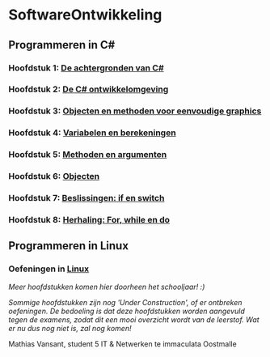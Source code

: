 # SoftwareOntwikkeling
## Programmeren in C#
### Hoofdstuk 1: [De achtergronden van C#](https://github.com/MathiasV-immalle/portfolio/blob/master/EigenNotities/Hoofdstuk1.md)
### Hoofdstuk 2: [De C# ontwikkelomgeving](https://github.com/MathiasV-immalle/portfolio/blob/master/EigenNotities/Hoofdstuk2.md)
### Hoofdstuk 3: [Objecten en methoden voor eenvoudige graphics](https://github.com/MathiasV-immalle/portfolio/blob/master/EigenNotities/Hoofdstuk3.md)
### Hoofdstuk 4: [Variabelen en berekeningen](https://github.com/MathiasV-immalle/portfolio/blob/master/EigenNotities/Hoofdstuk4.md)
### Hoofdstuk 5: [Methoden en argumenten](https://github.com/MathiasV-immalle/portfolio/blob/master/EigenNotities/Hoofdstuk5.md)
### Hoofdstuk 6: [Objecten](https://github.com/MathiasV-immalle/portfolio/blob/master/EigenNotities/Hoofdstuk6.md)
### Hoofdstuk 7: [Beslissingen: if en switch]()
### Hoofdstuk 8: [Herhaling: For, while en do]()
## Programmeren in Linux
### Oefeningen in [Linux](https://github.com/MathiasV-immalle/portfolio/blob/master/Linux/Oefeningen/Oefeningen.md)
*Meer hoofdstukken komen hier doorheen het schooljaar! :)*

*Sommige hoofdstukken zijn nog 'Under Construction', of er ontbreken oefeningen. De bedoeling is dat deze hoofdstukken worden aangevuld tegen de examens, zodat dit een mooi overzicht wordt van de leerstof. Wat er nu dus nog niet is, zal nog komen!*

Mathias Vansant, student 5 IT & Netwerken te immaculata Oostmalle
